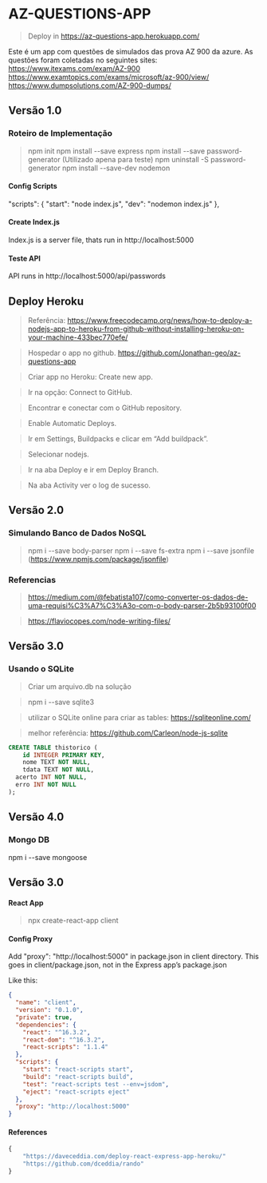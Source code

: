 # AZ-QUESTIONS-APP

> Deploy in https://az-questions-app.herokuapp.com/

Este é um app com questões de simulados das prova AZ 900 da azure. As questões foram coletadas no seguintes sites:
https://www.itexams.com/exam/AZ-900
https://www.examtopics.com/exams/microsoft/az-900/view/
https://www.dumpsolutions.com/AZ-900-dumps/

## Versão 1.0

### Roteiro de Implementação

> npm init
> npm install --save express
> npm install --save password-generator (Utilizado apena para teste)
> npm uninstall -S password-generator
> npm install --save-dev nodemon

#### Config Scripts

"scripts": {
  "start": "node index.js",
  "dev": "nodemon index.js"
},

#### Create Index.js

Index.js is a server file, thats run in http://localhost:5000

#### Teste API

API runs in http://localhost:5000/api/passwords


## Deploy Heroku
> Referência: https://www.freecodecamp.org/news/how-to-deploy-a-nodejs-app-to-heroku-from-github-without-installing-heroku-on-your-machine-433bec770efe/

> Hospedar o app no github.
https://github.com/Jonathan-geo/az-questions-app

> Criar app no Heroku: Create new app.

> Ir na opção: Connect to GitHub.

> Encontrar e conectar com o GitHub repository.

> Enable Automatic Deploys.

> Ir em  Settings, Buildpacks e clicar em  “Add buildpack”.

> Selecionar nodejs.

> Ir na aba Deploy e ir em Deploy Branch.

> Na aba Activity ver o log de sucesso.




## Versão 2.0

### Simulando Banco de Dados NoSQL

> npm i --save body-parser
> npm i --save fs-extra
> npm i --save jsonfile (https://www.npmjs.com/package/jsonfile)

### Referencias

> https://medium.com/@febatista107/como-converter-os-dados-de-uma-requisi%C3%A7%C3%A3o-com-o-body-parser-2b5b93100f00

> https://flaviocopes.com/node-writing-files/


## Versão 3.0

### Usando o SQLite 

> Criar um arquivo.db na solução 

> npm i --save sqlite3

> utilizar o SQLite online para criar as tables: https://sqliteonline.com/

> melhor referência: https://github.com/Carleon/node-js-sqlite

```sql
CREATE TABLE thistorico (
	id INTEGER PRIMARY KEY,
	nome TEXT NOT NULL,
	tdata TEXT NOT NULL,
  acerto INT NOT NULL,
  erro INT NOT NULL
);
```




## Versão 4.0

### Mongo DB

npm i --save mongoose












## Versão 3.0

#### React App

> npx create-react-app client

#### Config Proxy

Add "proxy": "http://localhost:5000" in package.json in client directory.
This goes in client/package.json, not in the Express app’s package.json

Like this: 

```json
{
  "name": "client",
  "version": "0.1.0",
  "private": true,
  "dependencies": {
    "react": "^16.3.2",
    "react-dom": "^16.3.2",
    "react-scripts": "1.1.4"
  },
  "scripts": {
    "start": "react-scripts start",
    "build": "react-scripts build",
    "test": "react-scripts test --env=jsdom",
    "eject": "react-scripts eject"
  },
  "proxy": "http://localhost:5000"
}

```





#### References 
```javaScript
{
    "https://daveceddia.com/deploy-react-express-app-heroku/"
    "https://github.com/dceddia/rando"
}
```